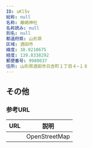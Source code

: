```yaml
---
ID: uKl5v
総称: null
名称: 厳嶋神社
名称読み: null
別名: null
都道府県: 山形県
区域: 酒田市
緯度: 38.9210675
経度: 139.8338292
郵便番号: 9980037
住所: 山形県酒田市日吉町１丁目４−１８
---
```


## その他

### 参考URL

| URL | 説明          |
| --- | ------------- |
|     | OpenStreetMap |

